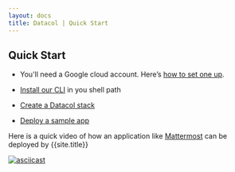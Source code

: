 ```yaml
---
layout: docs
title: Datacol | Quick Start
---
```


## Quick Start

* You'll need a Google cloud account. Here’s [how to set one up][1].

* [Install our CLI][2] in you shell path

* [Create a Datacol stack][3]

* [Deploy a sample app][4]

Here is a quick video of how an application like [Mattermost][5] can be deployed by {{site.title}} 

[![asciicast](https://asciinema.org/a/10r6wpc15o8izsmpvh5sywcnk.png)](https://asciinema.org/a/10r6wpc15o8izsmpvh5sywcnk)

[1]: /docs/getting-started
[2]: /docs/getting-started#2-install-cli
[3]: /docs/cli/stacks
[4]: /docs/getting-started#4-deploy-a-sample-app
[5]: /2017/04/10/deploying-mattermost/
[6]: https://about.mattermost.com/
